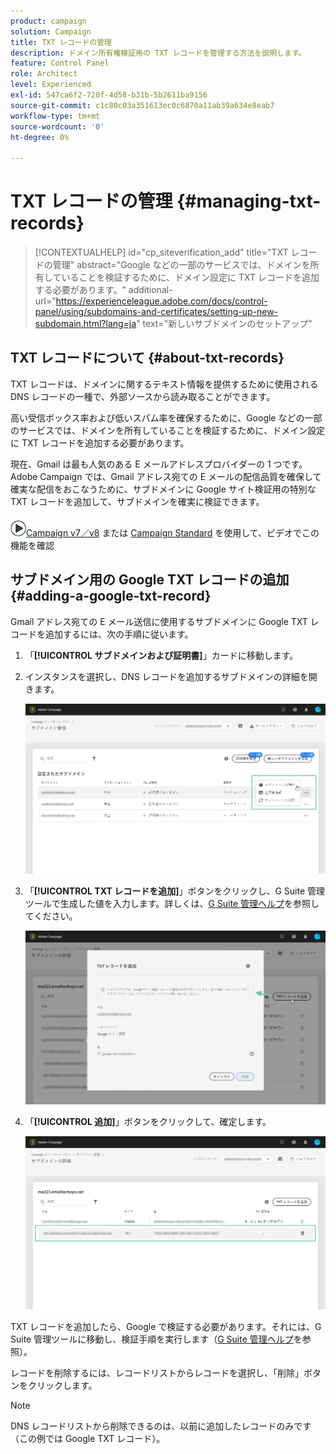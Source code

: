 ```yaml
---
product: campaign
solution: Campaign
title: TXT レコードの管理
description: ドメイン所有権検証用の TXT レコードを管理する方法を説明します。
feature: Control Panel
role: Architect
level: Experienced
exl-id: 547ca6f2-720f-4d58-b31b-5b2611ba9156
source-git-commit: c1c80c03a351613ec0c6870a11ab39a634e8eab7
workflow-type: tm+mt
source-wordcount: '0'
ht-degree: 0%

---
```


# TXT レコードの管理 {#managing-txt-records}

>[!CONTEXTUALHELP]
>id="cp_siteverification_add"
>title="TXT レコードの管理"
>abstract="Google などの一部のサービスでは、ドメインを所有していることを検証するために、ドメイン設定に TXT レコードを追加する必要があります。"
>additional-url="https://experienceleague.adobe.com/docs/control-panel/using/subdomains-and-certificates/setting-up-new-subdomain.html?lang=ja" text="新しいサブドメインのセットアップ"

## TXT レコードについて {#about-txt-records}

TXT レコードは、ドメインに関するテキスト情報を提供するために使用される DNS レコードの一種で、外部ソースから読み取ることができます。

高い受信ボックス率および低いスパム率を確保するために、Google などの一部のサービスでは、ドメインを所有していることを検証するために、ドメイン設定に TXT レコードを追加する必要があります。

現在、Gmail は最も人気のある E メールアドレスプロバイダーの 1 つです。Adobe Campaign では、Gmail アドレス宛ての E メールの配信品質を確保して確実な配信をおこなうために、サブドメインに Google サイト検証用の特別な TXT レコードを追加して、サブドメインを確実に検証できます。

![](assets/do-not-localize/how-to-video.png)[Campaign v7／v8](https://experienceleague.adobe.com/docs/campaign-classic-learn/control-panel/subdomains-and-certificates/google-txt-record-management.html?lang=ja#subdomains-and-certificates) または [Campaign Standard](https://experienceleague.adobe.com/docs/campaign-standard-learn/control-panel/subdomains-and-certificates/google-txt-record-management.html?lang=ja#subdomains-and-certificates) を使用して、ビデオでこの機能を確認

## サブドメイン用の Google TXT レコードの追加 {#adding-a-google-txt-record}

Gmail アドレス宛ての E メール送信に使用するサブドメインに Google TXT レコードを追加するには、次の手順に従います。

1. 「**[!UICONTROL サブドメインおよび証明書]**」カードに移動します。

1. インスタンスを選択し、DNS レコードを追加するサブドメインの詳細を開きます。

   ![](assets/txt_subdomaindetails.png)

1. 「**[!UICONTROL TXT レコードを追加]**」ボタンをクリックし、G Suite 管理ツールで生成した値を入力します。詳しくは、[G Suite 管理ヘルプ](https://support.google.com/a/answer/183895)を参照してください。

   ![](assets/txt_addtxt.png)

1. 「**[!UICONTROL 追加]**」ボタンをクリックして、確定します。

   ![](assets/txt_txtadded.png)

TXT レコードを追加したら、Google で検証する必要があります。それには、G Suite 管理ツールに移動し、検証手順を実行します（[G Suite 管理ヘルプ](https://support.google.com/a/answer/183895)を参照）。

レコードを削除するには、レコードリストからレコードを選択し、「削除」ボタンをクリックします。

>[!NOTE]
>
>DNS レコードリストから削除できるのは、以前に追加したレコードのみです（この例では Google TXT レコード）。
